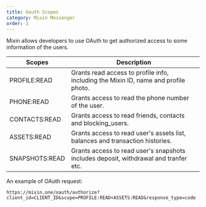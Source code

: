 ```yaml
---
title: Oauth Scopes
category: Mixin Messenger
order: 1 
---
```


Mixin allows developers to use OAuth to get authorized access to some information of the users.

| Scopes | Description |
| --- | --- |
| PROFILE:READ | Grants read access to profile info, including the Mixin ID, name and profile photo. |
| PHONE:READ | Grants access to read the phone number of the user. |
| CONTACTS:READ | Grants access to read friends, contacts and blocking_users. |
| ASSETS:READ | Grants access to read user's assets list, balances and transaction histories. |
| SNAPSHOTS:READ | Grants access to read user's snapshots includes deposit, withdrawal and tranfer etc. |

An example of OAuth request:

```
https://mixin.one/oauth/authorize?client_id=CLIENT_ID&scope=PROFILE:READ+ASSETS:READ&response_type=code
```
